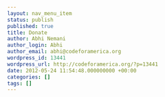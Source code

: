 ```yaml
---
layout: nav_menu_item
status: publish
published: true
title: Donate
author: Abhi Nemani
author_login: Abhi
author_email: abhi@codeforamerica.org
wordpress_id: 13441
wordpress_url: http://codeforamerica.org/?p=13441
date: 2012-05-24 11:54:48.000000000 +00:00
categories: []
tags: []
---
```


